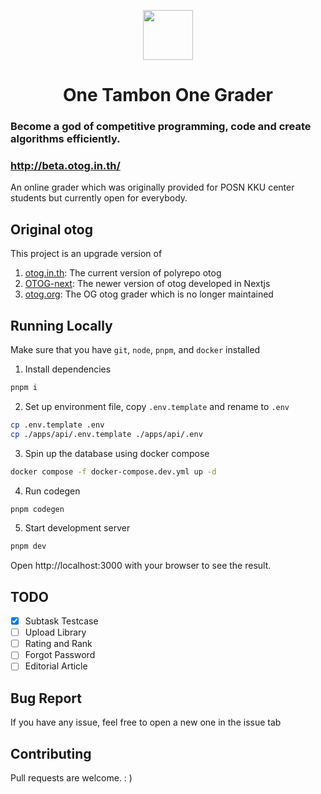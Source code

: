 <p align="center">
  <a href="https://otog.in.th">
    <img src="https://github.com/phakphum-dev/otog-frontend/raw/main/public/logo512.png" width="80" />
  </a>
</p>

<h1 align="center">One Tambon One Grader</h1>

### Become a god of competitive programming, code and create algorithms efficiently.

### http://beta.otog.in.th/

An online grader which was originally provided for POSN KKU center students but currently open for everybody.

## Original otog

This project is an upgrade version of

1. [otog.in.th](https://github.com/phakphum-dev/otog-frontend): The current version of polyrepo otog
2. [OTOG-next](https://github.com/karnjj/OTOG-next): The newer version of otog developed in Nextjs
3. [otog.org](https://github.com/phizaz/otog): The OG otog grader which is no longer maintained

## Running Locally

Make sure that you have `git`, `node`, `pnpm`, and `docker` installed

1. Install dependencies

```bash
pnpm i
```

2. Set up environment file, copy `.env.template` and rename to `.env`

```bash
cp .env.template .env
cp ./apps/api/.env.template ./apps/api/.env
```

3. Spin up the database using docker compose

```bash
docker compose -f docker-compose.dev.yml up -d
```

4. Run codegen

```bash
pnpm codegen
```

5. Start development server

```bash
pnpm dev
```

Open http://localhost:3000 with your browser to see the result.

## TODO

- [x] Subtask Testcase
- [ ] Upload Library
- [ ] Rating and Rank
- [ ] Forgot Password
- [ ] Editorial Article

## Bug Report

If you have any issue, feel free to open a new one in the issue tab

## Contributing

Pull requests are welcome. : )
